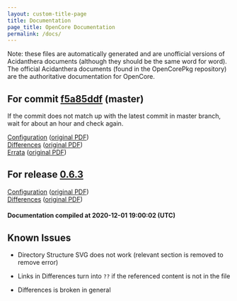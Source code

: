 ```yaml
---
layout: custom-title-page
title: Documentation
page_title: OpenCore Documentation
permalink: /docs/
---
```

Note: these files are automatically generated and are unofficial versions of Acidanthera documents (although they should be the same word for word). The official Acidanthera documents (found in the OpenCorePkg repository) are the authoritative documentation for OpenCore.

## For commit [f5a85ddf](https://github.com/acidanthera/OpenCorePkg/tree/f5a85ddf733c4c6a3c5e5cd2a53a1e786a61333d) (master)

If the commit does not match up with the latest commit in master branch, wait for about an hour and check again.

[Configuration](latest/Configuration.html) ([original PDF](https://github.com/acidanthera/OpenCorePkg/blob/f5a85ddf733c4c6a3c5e5cd2a53a1e786a61333d/Docs/Configuration.pdf))
<br>
[Differences](latest/Differences.html) ([original PDF](https://github.com/acidanthera/OpenCorePkg/blob/f5a85ddf733c4c6a3c5e5cd2a53a1e786a61333d/Docs/Differences/Differences.pdf))
<br>
[Errata](latest/Errata.html) ([original PDF](https://github.com/acidanthera/OpenCorePkg/blob/f5a85ddf733c4c6a3c5e5cd2a53a1e786a61333d/Docs/Errata/Errata.pdf))

## For release [0.6.3](https://github.com/acidanthera/OpenCorePkg/tree/0.6.3)

[Configuration](release/Configuration.html) ([original PDF](https://github.com/acidanthera/OpenCorePkg/blob/0.6.3/Docs/Configuration.pdf))
<br>
[Differences](release/Differences.html) ([original PDF](https://github.com/acidanthera/OpenCorePkg/blob/0.6.3/Docs/Differences/Differences.pdf))

#### Documentation compiled at 2020-12-01 19:00:02 (UTC)

## Known Issues

* Directory Structure SVG does not work (relevant section is removed to remove error)

* Links in Differences turn into `??` if the referenced content is not in the file

* Differences is broken in general

